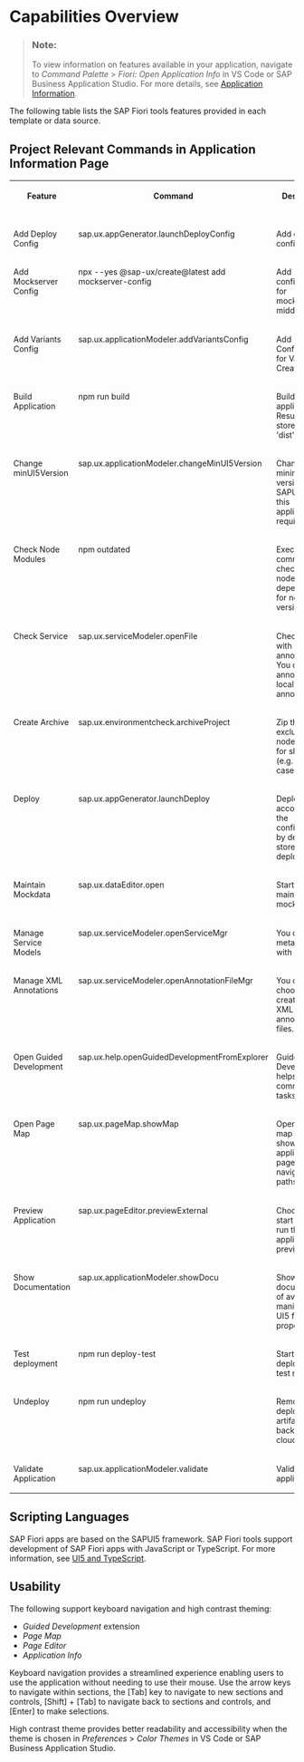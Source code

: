 <!-- loiof540ae1961914bf783cd266f3c0d8530 -->

# Capabilities Overview

> ### Note:  
> To view information on features available in your application, navigate to *Command Palette* \> *Fiori: Open Application Info* in VS Code or SAP Business Application Studio. For more details, see [Application Information](../Project-Functions/application-information-c3e0989.md).

The following table lists the SAP Fiori tools features provided in each template or data source.



<a name="loiof540ae1961914bf783cd266f3c0d8530__section_spc_mvy_zxb"/>

## Project Relevant Commands in Application Information Page


<table>
<tr>
<th valign="top">

Feature

</th>
<th valign="top">

Command

</th>
<th valign="top">

Description

</th>
<th valign="top">

SAP Fiori elements

</th>
<th valign="top">

SAPUI5 freestyle

</th>
<th valign="top">

UI5 Library

</th>
<th valign="top">

v2

</th>
<th valign="top">

v4

</th>
<th valign="top">

EDMX Backend

</th>
<th valign="top">

CAP Node.js

</th>
<th valign="top">

CAP Java

</th>
</tr>
<tr>
<td valign="top">

Add Deploy Config

</td>
<td valign="top">

sap.ux.appGenerator.launchDeployConfig

</td>
<td valign="top">

Add deploy configuration.

</td>
<td valign="top">

![](images/Checkmark_Good_8eb8536.png)

</td>
<td valign="top">

![](images/Checkmark_Good_8eb8536.png)

</td>
<td valign="top">

![](images/Checkmark_Good_8eb8536.png)

</td>
<td valign="top">

![](images/Checkmark_Good_8eb8536.png)

</td>
<td valign="top">

![](images/Checkmark_Good_8eb8536.png)

</td>
<td valign="top">

![](images/Checkmark_Good_8eb8536.png)

</td>
<td valign="top">

![](images/Checkmark_Good_8eb8536.png)

</td>
<td valign="top">



</td>
</tr>
<tr>
<td valign="top">

Add Mockserver Config

</td>
<td valign="top">

npx --yes @sap-ux/create@latest add mockserver-config

</td>
<td valign="top">

Add configuration for mockserver middleware

</td>
<td valign="top">

![](images/Checkmark_Good_8eb8536.png)

</td>
<td valign="top">

![](images/Checkmark_Good_8eb8536.png)

</td>
<td valign="top">

 

</td>
<td valign="top">

![](images/Checkmark_Good_8eb8536.png)

</td>
<td valign="top">

![](images/Checkmark_Good_8eb8536.png)

</td>
<td valign="top">

![](images/Checkmark_Good_8eb8536.png)

</td>
<td valign="top">



</td>
<td valign="top">



</td>
</tr>
<tr>
<td valign="top">

Add Variants Config

</td>
<td valign="top">

sap.ux.applicationModeler.addVariantsConfig

</td>
<td valign="top">

Add Configuration for Variants Creation.

</td>
<td valign="top">

![](images/Checkmark_Good_8eb8536.png)

</td>
<td valign="top">

![](images/Checkmark_Good_8eb8536.png)

</td>
<td valign="top">

 

</td>
<td valign="top">

![](images/Checkmark_Good_8eb8536.png)

</td>
<td valign="top">

![](images/Checkmark_Good_8eb8536.png)

</td>
<td valign="top">

![](images/Checkmark_Good_8eb8536.png)

</td>
<td valign="top">



</td>
<td valign="top">



</td>
</tr>
<tr>
<td valign="top">

Build Application

</td>
<td valign="top">

npm run build

</td>
<td valign="top">

Build the application. Results are stored in 'dist'-folder.

</td>
<td valign="top">

![](images/Checkmark_Good_8eb8536.png)

</td>
<td valign="top">

![](images/Checkmark_Good_8eb8536.png)

</td>
<td valign="top">

 

</td>
<td valign="top">

![](images/Checkmark_Good_8eb8536.png)

</td>
<td valign="top">

![](images/Checkmark_Good_8eb8536.png)

</td>
<td valign="top">



</td>
<td valign="top">



</td>
<td valign="top">



</td>
</tr>
<tr>
<td valign="top">

Change minUI5Version

</td>
<td valign="top">

sap.ux.applicationModeler.changeMinUI5Version

</td>
<td valign="top">

Change the minimum version of SAPUI5 that this application requires.

</td>
<td valign="top">

![](images/Checkmark_Good_8eb8536.png)

</td>
<td valign="top">

![](images/Checkmark_Good_8eb8536.png)

</td>
<td valign="top">

 

</td>
<td valign="top">

![](images/Checkmark_Good_8eb8536.png)

</td>
<td valign="top">

![](images/Checkmark_Good_8eb8536.png)

</td>
<td valign="top">

![](images/Checkmark_Good_8eb8536.png)

</td>
<td valign="top">

![](images/Checkmark_Good_8eb8536.png)

</td>
<td valign="top">

![](images/Checkmark_Good_8eb8536.png)

</td>
</tr>
<tr>
<td valign="top">

Check Node Modules

</td>
<td valign="top">

npm outdated

</td>
<td valign="top">

Execute command that checks all node module dependencies for newer versions.

</td>
<td valign="top">

![](images/Checkmark_Good_8eb8536.png)

</td>
<td valign="top">

![](images/Checkmark_Good_8eb8536.png)

</td>
<td valign="top">

 

</td>
<td valign="top">

![](images/Checkmark_Good_8eb8536.png)

</td>
<td valign="top">

![](images/Checkmark_Good_8eb8536.png)

</td>
<td valign="top">

![](images/Checkmark_Good_8eb8536.png)

</td>
<td valign="top">

![](images/Checkmark_Good_8eb8536.png)

</td>
<td valign="top">

![](images/Checkmark_Good_8eb8536.png)

</td>
</tr>
<tr>
<td valign="top">

Check Service

</td>
<td valign="top">

sap.ux.serviceModeler.openFile

</td>
<td valign="top">

Check service with annotation. You can copy annotations to local annotation file.

</td>
<td valign="top">

![](images/Checkmark_Good_8eb8536.png)

</td>
<td valign="top">



</td>
<td valign="top">

 

</td>
<td valign="top">

![](images/Checkmark_Good_8eb8536.png)

</td>
<td valign="top">

![](images/Checkmark_Good_8eb8536.png)

</td>
<td valign="top">

![](images/Checkmark_Good_8eb8536.png)

</td>
<td valign="top">



</td>
<td valign="top">



</td>
</tr>
<tr>
<td valign="top">

Create Archive

</td>
<td valign="top">

sap.ux.environmentcheck.archiveProject

</td>
<td valign="top">

Zip the project excluding the node\_modules for sharing \(e.g. support cases\)

</td>
<td valign="top">

![](images/Checkmark_Good_8eb8536.png)

</td>
<td valign="top">

![](images/Checkmark_Good_8eb8536.png)

</td>
<td valign="top">

 

</td>
<td valign="top">

![](images/Checkmark_Good_8eb8536.png)

</td>
<td valign="top">

![](images/Checkmark_Good_8eb8536.png)

</td>
<td valign="top">

![](images/Checkmark_Good_8eb8536.png)

</td>
<td valign="top">

![](images/Checkmark_Good_8eb8536.png)

</td>
<td valign="top">

![](images/Checkmark_Good_8eb8536.png)

</td>
</tr>
<tr>
<td valign="top">

Deploy

</td>
<td valign="top">

sap.ux.appGenerator.launchDeploy

</td>
<td valign="top">

Deploy according to the configuration by default stored in 'ui5-deploy.yaml'.

</td>
<td valign="top">

![](images/Checkmark_Good_8eb8536.png)

</td>
<td valign="top">

![](images/Checkmark_Good_8eb8536.png)

</td>
<td valign="top">

![](images/Checkmark_Good_8eb8536.png)

</td>
<td valign="top">

![](images/Checkmark_Good_8eb8536.png)

</td>
<td valign="top">

![](images/Checkmark_Good_8eb8536.png)

</td>
<td valign="top">

![](images/Checkmark_Good_8eb8536.png)

</td>
<td valign="top">

![](images/Checkmark_Good_8eb8536.png)

</td>
<td valign="top">



</td>
</tr>
<tr>
<td valign="top">

Maintain Mockdata

</td>
<td valign="top">

sap.ux.dataEditor.open

</td>
<td valign="top">

Start editor for maintaining mock data.

</td>
<td valign="top">

![](images/Checkmark_Good_8eb8536.png)

</td>
<td valign="top">

![](images/Checkmark_Good_8eb8536.png)

</td>
<td valign="top">

 

</td>
<td valign="top">

![](images/Checkmark_Good_8eb8536.png)

</td>
<td valign="top">

![](images/Checkmark_Good_8eb8536.png)

</td>
<td valign="top">

![](images/Checkmark_Good_8eb8536.png)

</td>
<td valign="top">



</td>
<td valign="top">



</td>
</tr>
<tr>
<td valign="top">

Manage Service Models

</td>
<td valign="top">

sap.ux.serviceModeler.openServiceMgr

</td>
<td valign="top">

You can sync metadata.xml with backend.

</td>
<td valign="top">

![](images/Checkmark_Good_8eb8536.png)

</td>
<td valign="top">

![](images/Checkmark_Good_8eb8536.png)

</td>
<td valign="top">

 

</td>
<td valign="top">

![](images/Checkmark_Good_8eb8536.png)

</td>
<td valign="top">

![](images/Checkmark_Good_8eb8536.png)

</td>
<td valign="top">

![](images/Checkmark_Good_8eb8536.png)

</td>
<td valign="top">



</td>
<td valign="top">



</td>
</tr>
<tr>
<td valign="top">

Manage XML Annotations

</td>
<td valign="top">

sap.ux.serviceModeler.openAnnotationFileMgr

</td>
<td valign="top">

You can choose or create local XML annotation files.

</td>
<td valign="top">

![](images/Checkmark_Good_8eb8536.png)

</td>
<td valign="top">

![](images/Checkmark_Good_8eb8536.png)

</td>
<td valign="top">

 

</td>
<td valign="top">

![](images/Checkmark_Good_8eb8536.png)

</td>
<td valign="top">

![](images/Checkmark_Good_8eb8536.png)

</td>
<td valign="top">

![](images/Checkmark_Good_8eb8536.png)

</td>
<td valign="top">



</td>
<td valign="top">



</td>
</tr>
<tr>
<td valign="top">

Open Guided Development

</td>
<td valign="top">

sap.ux.help.openGuidedDevelopmentFromExplorer

</td>
<td valign="top">

Guided Development helps solve common tasks.

</td>
<td valign="top">

![](images/Checkmark_Good_8eb8536.png)

</td>
<td valign="top">



</td>
<td valign="top">

 

</td>
<td valign="top">

![](images/Checkmark_Good_8eb8536.png)

</td>
<td valign="top">

![](images/Checkmark_Good_8eb8536.png)

</td>
<td valign="top">

![](images/Checkmark_Good_8eb8536.png)

</td>
<td valign="top">

![](images/Checkmark_Good_8eb8536.png)

</td>
<td valign="top">

![](images/Checkmark_Good_8eb8536.png)

</td>
</tr>
<tr>
<td valign="top">

Open Page Map

</td>
<td valign="top">

sap.ux.pageMap.showMap

</td>
<td valign="top">

Open the page map that shows application pages and navigation paths.

</td>
<td valign="top">

![](images/Checkmark_Good_8eb8536.png)

</td>
<td valign="top">



</td>
<td valign="top">

 

</td>
<td valign="top">

![](images/Checkmark_Good_8eb8536.png)

</td>
<td valign="top">

![](images/Checkmark_Good_8eb8536.png)

</td>
<td valign="top">

![](images/Checkmark_Good_8eb8536.png)

</td>
<td valign="top">

![](images/Checkmark_Good_8eb8536.png)

</td>
<td valign="top">

![](images/Checkmark_Good_8eb8536.png)

</td>
</tr>
<tr>
<td valign="top">

Preview Application

</td>
<td valign="top">

sap.ux.pageEditor.previewExternal

</td>
<td valign="top">

Choose from start scripts to run the application preview.

</td>
<td valign="top">

![](images/Checkmark_Good_8eb8536.png)

</td>
<td valign="top">

![](images/Checkmark_Good_8eb8536.png)

</td>
<td valign="top">

 

</td>
<td valign="top">

![](images/Checkmark_Good_8eb8536.png)

</td>
<td valign="top">

![](images/Checkmark_Good_8eb8536.png)

</td>
<td valign="top">

![](images/Checkmark_Good_8eb8536.png)

</td>
<td valign="top">

![](images/Checkmark_Good_8eb8536.png)

</td>
<td valign="top">



</td>
</tr>
<tr>
<td valign="top">

Show Documentation

</td>
<td valign="top">

sap.ux.applicationModeler.showDocu

</td>
<td valign="top">

Show documentation of available manifest and UI5 flexibility properties.

</td>
<td valign="top">

![](images/Checkmark_Good_8eb8536.png)

</td>
<td valign="top">



</td>
<td valign="top">

 

</td>
<td valign="top">

![](images/Checkmark_Good_8eb8536.png)

</td>
<td valign="top">

![](images/Checkmark_Good_8eb8536.png)

</td>
<td valign="top">

![](images/Checkmark_Good_8eb8536.png)

</td>
<td valign="top">

![](images/Checkmark_Good_8eb8536.png)

</td>
<td valign="top">

![](images/Checkmark_Good_8eb8536.png)

</td>
</tr>
<tr>
<td valign="top">

Test deployment

</td>
<td valign="top">

npm run deploy-test

</td>
<td valign="top">

Start deployment in test mode.

</td>
<td valign="top">

![](images/Checkmark_Good_8eb8536.png)

</td>
<td valign="top">

![](images/Checkmark_Good_8eb8536.png)

</td>
<td valign="top">

 

</td>
<td valign="top">

![](images/Checkmark_Good_8eb8536.png)

</td>
<td valign="top">

![](images/Checkmark_Good_8eb8536.png)

</td>
<td valign="top">

![](images/Checkmark_Good_8eb8536.png)

</td>
<td valign="top">

![](images/Checkmark_Good_8eb8536.png)

</td>
<td valign="top">

![](images/Checkmark_Good_8eb8536.png)

</td>
</tr>
<tr>
<td valign="top">

Undeploy

</td>
<td valign="top">

npm run undeploy

</td>
<td valign="top">

Remove a deployed artifact from backend or cloud.

</td>
<td valign="top">

![](images/Checkmark_Good_8eb8536.png)

</td>
<td valign="top">

![](images/Checkmark_Good_8eb8536.png)

</td>
<td valign="top">

 

</td>
<td valign="top">

![](images/Checkmark_Good_8eb8536.png)

</td>
<td valign="top">

![](images/Checkmark_Good_8eb8536.png)

</td>
<td valign="top">

![](images/Checkmark_Good_8eb8536.png)

</td>
<td valign="top">

![](images/Checkmark_Good_8eb8536.png)

</td>
<td valign="top">



</td>
</tr>
<tr>
<td valign="top">

Validate Application

</td>
<td valign="top">

sap.ux.applicationModeler.validate

</td>
<td valign="top">

Validate the application.

</td>
<td valign="top">

![](images/Checkmark_Good_8eb8536.png)

</td>
<td valign="top">



</td>
<td valign="top">

 

</td>
<td valign="top">

![](images/Checkmark_Good_8eb8536.png)

</td>
<td valign="top">

![](images/Checkmark_Good_8eb8536.png)

</td>
<td valign="top">

![](images/Checkmark_Good_8eb8536.png)

</td>
<td valign="top">



</td>
<td valign="top">



</td>
</tr>
</table>



<a name="loiof540ae1961914bf783cd266f3c0d8530__section_kkw_nw4_yxb"/>

## Scripting Languages

SAP Fiori apps are based on the SAPUI5 framework. SAP Fiori tools support development of SAP Fiori apps with JavaScript or TypeScript. For more information, see [UI5 and TypeScript](https://sap.github.io/ui5-typescript).



<a name="loiof540ae1961914bf783cd266f3c0d8530__section_wn2_4zp_ysb"/>

## Usability

The following support keyboard navigation and high contrast theming:

-   *Guided Development* extension
-   *Page Map*
-   *Page Editor*
-   *Application Info*

Keyboard navigation provides a streamlined experience enabling users to use the application without needing to use their mouse. Use the arrow keys to navigate within sections, the [Tab\] key to navigate to new sections and controls, [Shift\] + [Tab\]  to navigate back to sections and controls, and [Enter\] to make selections.

High contrast theme provides better readability and accessibility when the theme is chosen in *Preferences* \> *Color Themes* in VS Code or SAP Business Application Studio.

